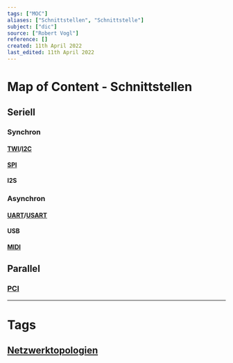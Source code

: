 ```yaml
---
tags: ["MOC"]
aliases: ["Schnittstellen", "Schnittstelle"]
subject: ["dic"]
source: ["Robert Vogl"]
reference: []
created: 11th April 2022
last_edited: 11th April 2022
---
```

# Map of Content - Schnittstellen
## Seriell
### Synchron
#### [TWI](TWI.md)/[I2C](TWI.md)
#### [SPI](SPI.md)
#### I2S
### Asynchron
#### [UART](USART.md)/[USART](USART.md)
#### USB
#### [MIDI](MIDI.md)

## Parallel
### [PCI](https://de.wikipedia.org/wiki/Peripheral_Component_Interconnect)

---
# Tags
## [Netzwerktopologien](Netzwerktopologien.md)